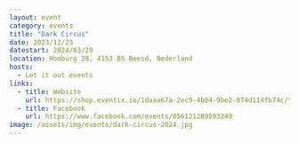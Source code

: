 ```yaml
---
layout: event
category: events
title: "Dark Circus"
date: 2023/12/23
datestart: 2024/03/29
location: Homburg 28, 4153 BS Beesd, Nederland
hosts:
  - Let it out events
links:
  - title: Website
    url: https://shop.eventix.io/1daaa67a-2ec9-4b84-9be2-074d114fb74c/tickets
  - title: Facebook
    url: https://www.facebook.com/events/856121289593249
image: /assets/img/events/dark-circus-2024.jpg
---
```

